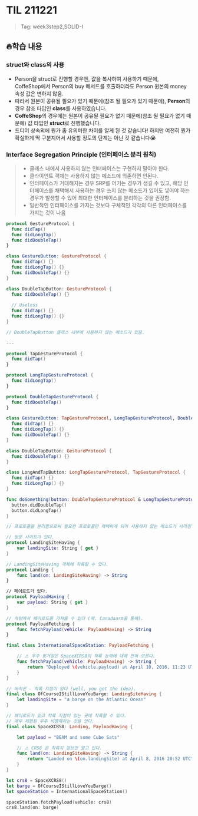 # TIL 211221
> Tag: week3step2,SOLID-I

## 🔥학습 내용
### struct와 class의 사용
- Person을 struct로 진행할 경우엔, 값을 복사하여 사용하기 때문에,  
    CoffeShop에서 Person의 buy 메서드를 호출하더라도 Person 원본의 money 속성 값은 변하지 않음.
-   따라서 원본이 공유될 필요가 있기 때문에(참조 될 필요가 있기 때문에),  **Person**의 경우 참조 타입인  **class**를 사용하였습니다.
-   **CoffeShop**의 경우에는 원본이 공유될 필요가 없기 때문에(참조 될 필요가 없기 때문에) 값 타입인  **struct**로 진행했습니다.
-   드디어 상속외에 뭔가 좀 유의미한 차이를 알게 된 것 같습니다! 하지만 여전히 뭔가 확실하게 딱 구분지어서 사용할 정도의 단계는 아닌 것 같습니다😭

### Interface Segregation Principle (인터페이스 분리 원칙)
> - 클래스 내에서 사용하지 않는 인터페이스는 구현하지 말아야 한다.
> - 클라이언트 객체는 사용하지 않는 메소드에 의존하면 안된다.
> - 인터페이스가 거대해지는 경우 SRP를 어기는 경우가 생길 수 있고, 해당 인터페이스를 채택해서 사용하는 경우 쓰지 않는 메소드가 있어도 넣어야 하는 경우가 발생할 수 있어 최대한 인터페이스를 분리하는 것을 권장함.
> - 일반적인 인터페이스를 가지는 것보다 구체적인 각각의 다른 인터페이스를 가지는 것이 나음

```swift
protocol GestureProtocol {
  func didTap()
  func didLongTap()
  func didDoubleTap()
}

class GestureButton: GestureProtocol {
  func didTap() {}
  func didLongTap() {}
  func didDoubleTap() {}
}

class DoubleTapButton: GestureProtocol {
  func didDoubleTap() {}
  
  // Useless
  func didTap() {}
  func didLongTap() {}
}

// DoubleTapButton 클래스 내부에 사용하지 않는 메소드가 있음.

---

protocol TapGestureProtocol {
  func didTap()
}

protocol LongTapGestureProtocol {
  func didLongTap()
}

protocol DoubleTapGestureProtocol {
  func didDoubleTap()
}

class GestureButton: TapGestureProtocol, LongTapGestureProtocol, DoubleTapGestureProtocol {
  func didTap() {}
  func didLongTap() {}
  func didDoubleTap() {}
}

class DoubleTapButton: GestureProtocol {
  func didDoubleTap() {}
}

class LongAndTapButton: LongTapGestureProtocol, TapGestureProtocol {
  func didTap() {}
  func didLongTap() {}
}

func doSomething(button: DoubleTapGestureProtocol & LongTapGestureProtocol) {
  button.didDoubleTap()
  button.didLongTap()
}

// 프로토콜을 분리함으로써 필요한 프로토콜만 채택하게 되어 사용하지 않는 메소드가 사라짐
```

```swift
// 방문 사이트가 있다.
protocol LandingSiteHaving {
    var landingSite: String { get }
}

// LandingSiteHaving 객체에 착륙할 수 있다.
protocol Landing {
    func land(on: LandingSiteHaving) -> String
}

// 페이로드가 있다.
protocol PayloadHaving {
    var payload: String { get }
}

// 차량에서 페이로드를 가져올 수 있다 (예. Canadaarm을 통해).
protocol PayloadFetching {
    func fetchPayload(vehicle: PayloadHaving) -> String
}

final class InternationalSpaceStation: PayloadFetching {

    // ⚠️ 우주 정거장은 SpaceXCRS8의 착륙 능력에 대해 전혀 모른다.
    func fetchPayload(vehicle: PayloadHaving) -> String {
        return "Deployed \(vehicle.payload) at April 10, 2016, 11:23 UTC"
    }
}

// 바지선 - 착륙 지점이 있다 (well, you get the idea).
final class OfCourseIStillLoveYouBarge: LandingSiteHaving {
    let landingSite = "a barge on the Atlantic Ocean"
}

// 페이로드가 있고 착륙 지점이 있는 곳에 착륙할 수 있다.
// 매우 제한된 우주 비행체라는 것을 안다.
final class SpaceXCRS8: Landing, PayloadHaving {

    let payload = "BEAM and some Cube Sats"

    // ⚠️ CRS8 은 착륙지 정보만 알고 있다.
    func land(on: LandingSiteHaving) -> String {
        return "Landed on \(on.landingSite) at April 8, 2016 20:52 UTC"
    }
}

let crs8 = SpaceXCRS8()
let barge = OfCourseIStillLoveYouBarge()
let spaceStation = InternationalSpaceStation()

spaceStation.fetchPayload(vehicle: crs8)
crs8.land(on: barge)
```
